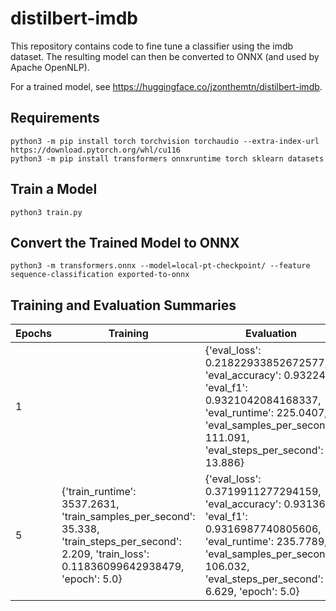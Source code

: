 # distilbert-imdb

This repository contains code to fine tune a classifier using the imdb dataset. The resulting model can then be converted to ONNX (and used by Apache OpenNLP).

For a trained model, see https://huggingface.co/jzonthemtn/distilbert-imdb.

## Requirements

```
python3 -m pip install torch torchvision torchaudio --extra-index-url https://download.pytorch.org/whl/cu116
python3 -m pip install transformers onnxruntime torch sklearn datasets
```

## Train a Model

```
python3 train.py
```

## Convert the Trained Model to ONNX

```
python3 -m transformers.onnx --model=local-pt-checkpoint/ --feature sequence-classification exported-to-onnx
```

## Training and Evaluation Summaries

| Epochs      | Training | Evaluation |
| ----------- | ---------- | ----------- |
| 1      |     | {'eval_loss': 0.21822933852672577, 'eval_accuracy': 0.93224, 'eval_f1': 0.9321042084168337, 'eval_runtime': 225.0407, 'eval_samples_per_second': 111.091, 'eval_steps_per_second': 13.886}      |
| 5 | {'train_runtime': 3537.2631, 'train_samples_per_second': 35.338, 'train_steps_per_second': 2.209, 'train_loss': 0.11836099642938479, 'epoch': 5.0}     | {'eval_loss': 0.3719911277294159, 'eval_accuracy': 0.93136, 'eval_f1': 0.9316987740805606, 'eval_runtime': 235.7789, 'eval_samples_per_second': 106.032, 'eval_steps_per_second': 6.629, 'epoch': 5.0} |

